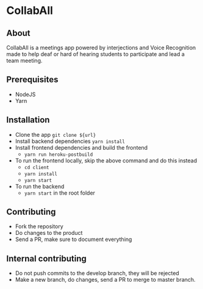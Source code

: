 # CollabAll

## About
CollabAll is a meetings app powered by interjections and Voice Recognition made to help deaf or hard of hearing students to participate and lead a team meeting. 

## Prerequisites
- NodeJS
- Yarn

## Installation
- Clone the app `git clone ${url}`
- Install backend dependencies `yarn install`
- Install frontend dependencies and build the frontend
    - `yarn run heroku-postbuild` 
- To run the frontend locally, skip the above command and do this instead
    - `cd client`
    - `yarn install`
    - `yarn start`
- To run the backend
    - `yarn start` in the root folder


## Contributing
- Fork the repository
- Do changes to the product
- Send a PR, make sure to document everything

## Internal contributing
- Do not push commits to the develop branch, they will be rejected
- Make a new branch, do changes, send a PR to merge to master branch. 